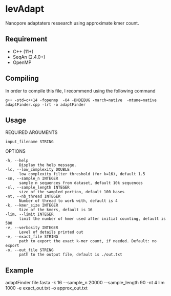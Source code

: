 # levAdapt
Nanopore adaptaters ressearch using approximate kmer count.

## Requirement
- C++ (11+)
- SeqAn (2.4.0+)
- OpenMP

## Compiling
In order to compile this file, I recommend using the following command
~~~
g++ -std=c++14 -fopenmp  -O4 -DNDEBUG -march=native  -mtune=native  adaptFinder.cpp -lrt -o adaptFinder
~~~

## Usage
REQUIRED ARGUMENTS

    input_filename STRING

OPTIONS

    -h, --help
          Display the help message.
    -lc, --low_complexity DOUBLE
          low complexity filter threshold (for k=16), default 1.5
    -sn, --sample_n INTEGER
          sample n sequences from dataset, default 10k sequences
    -sl, --sample_length INTEGER
          size of the sampled portion, default 100 bases
    -nt, --nb_thread INTEGER
          Number of thread to work with, default is 4
    -k, --kmer_size INTEGER
          Size of the kmers, default is 16
    -lim, --limit INTEGER
          limit the number of kmer used after initial counting, default is 500
    -v, --verbosity INTEGER
          Level of details printed out
    -e, --exact_file STRING
          path to export the exact k-mer count, if needed. Default: no export
    -o, --out_file STRING
          path to the output file, default is ./out.txt

## Example
adaptFinder file.fasta -k 16 --sample_n 20000 --sample_length 90 -nt 4 lim 1000 -e exact_out.txt -o approx_out.txt

